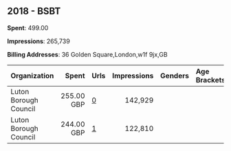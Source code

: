 ## 2018 - BSBT 
**Spent**: 499.00

**Impressions**: 265,739

**Billing Addresses**: 36 Golden Square,London,w1f 9jx,GB

|Organization|Spent|Urls|Impressions|Genders|Age Brackets|Country Codes|
|:---|---:|:---|---:|:---|:---|:---|
|Luton Borough Council|255.00 GBP|[0](https://www.snap.com/political-ads/asset/8a8cb3485665378989afaaeeccfadb10ed195be7b85d98e1c045fecd04caf75d?mediaType=mp4)|142,929|||united kingdom|
|Luton Borough Council|244.00 GBP|[1](https://www.snap.com/political-ads/asset/5d3d9b2f65ae65f912d5571d68691e6fb3f9aa7d2dcf721f6ff8aef050e48f76?mediaType=mp4)|122,810|||united kingdom|
